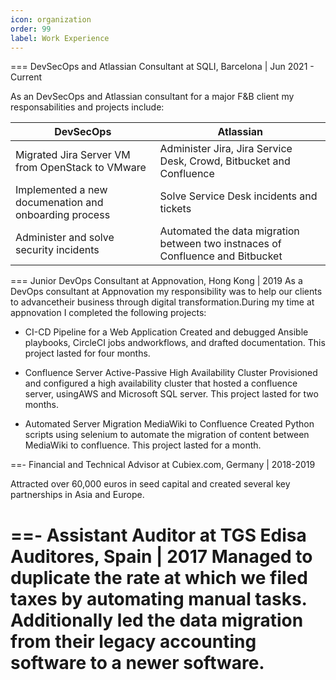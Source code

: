 ```yaml
---
icon: organization
order: 99
label: Work Experience 
---
```


=== DevSecOps and Atlassian Consultant at SQLI, Barcelona | Jun 2021 - Current

As an DevSecOps and Atlassian consultant for a major F&B client my responsabilities and projects include:

DevSecOps                                              | Atlassian
---                                                    | ---
 Migrated Jira Server VM from OpenStack to VMware      | Administer Jira, Jira Service Desk, Crowd, Bitbucket and Confluence
 Implemented a new documenation and onboarding process | Solve Service Desk incidents and tickets
 Administer and solve security incidents               | Automated the data migration between two instnaces of Confluence and Bitbucket
 

=== Junior DevOps Consultant at  Appnovation, Hong Kong | 2019
As a DevOps consultant at Appnovation my responsibility was to help our clients to advancetheir business through digital transformation.During my time at appnovation I completed the following projects:

- CI-CD Pipeline for a Web Application
Created and debugged Ansible playbooks, CircleCI jobs andworkflows, and drafted documentation. This project lasted for four months.

- Confluence Server Active-Passive High Availability Cluster
Provisioned and configured a high availability cluster that hosted a confluence server, usingAWS and Microsoft SQL server. This project lasted for two months.

- Automated Server Migration MediaWiki to Confluence
Created Python scripts using selenium to automate the migration of content between MediaWiki to confluence. This project lasted for a month.

==- Financial and Technical Advisor at Cubiex.com, Germany | 2018-2019

Attracted over 60,000 euros in seed capital and created several key partnerships in Asia and Europe.

==- Assistant Auditor at TGS Edisa Auditores, Spain | 2017
Managed to duplicate the rate at which we filed taxes by automating manual tasks. Additionally led the data migration from their legacy accounting software to a newer software.
===



